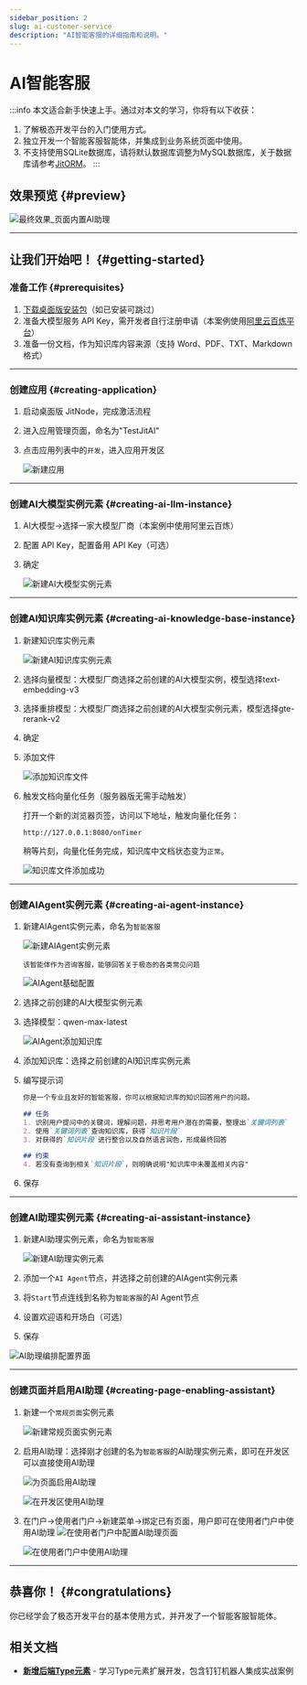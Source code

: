 ```yaml
---
sidebar_position: 2
slug: ai-customer-service
description: "AI智能客服的详细指南和说明。"
---
```


# AI智能客服

:::info
本文适合新手快速上手。通过对本文的学习，你将有以下收获：
1. 了解极态开发平台的入门使用方式。
2. 独立开发一个智能客服智能体，并集成到业务系统页面中使用。
3. 不支持使用SQLite数据库，请将默认数据库调整为MySQL数据库，关于数据库请参考[JitORM](../data-modeling/supported-database-vendors)。
:::

## 效果预览 {#preview}

![最终效果_页面内置AI助理](./img/jitairobot/final-result-embedded-ai-assistant.png)

--- 

## 让我们开始吧！ {#getting-started}
### 准备工作 {#prerequisites}
1. [下载桌面版安装包](../../tutorial/download-installation)（如已安装可跳过）
2. 准备大模型服务 API Key，需开发者自行注册申请（本案例使用[阿里云百炼平台](https://bailian.console.aliyun.com/?tab=model#/api-key)）
3. 准备一份文档，作为知识库内容来源（支持 Word、PDF、TXT、Markdown 格式）

---

### 创建应用 {#creating-application}

1. 启动桌面版 JitNode，完成激活流程
2. 进入应用管理页面，命名为"TestJitAI"
3. 点击应用列表中的`开发`，进入应用开发区

    ![新建应用](./img/jitairobot/create-new-application.png)

---

### 创建AI大模型实例元素 {#creating-ai-llm-instance}

1. AI大模型->选择一家大模型厂商（本案例中使用阿里云百炼）
2. 配置 API Key，配置备用 API Key（可选）
3. 确定

    ![新建AI大模型实例元素](./img/jitairobot/create-ai-llm-instance-element.png)

---

### 创建AI知识库实例元素 {#creating-ai-knowledge-base-instance}
1. 新建知识库实例元素
   
   ![新建AI知识库实例元素](./img/jitairobot/create-ai-knowledge-base-instance-element.png)

2. 选择向量模型：大模型厂商选择之前创建的AI大模型实例，模型选择text-embedding-v3
3. 选择重排模型：大模型厂商选择之前创建的AI大模型实例元素，模型选择gte-rerank-v2
4. 确定
5. 添加文件
   
   ![添加知识库文件](./img/jitairobot/add-knowledge-base-files.png)

6. 触发文档向量化任务（服务器版无需手动触发）

    打开一个新的浏览器页签，访问以下地址，触发向量化任务：
    ```shell
    http://127.0.0.1:8080/onTimer
    ```
    
    稍等片刻，向量化任务完成，知识库中文档状态变为`正常`。

    ![知识库文件添加成功](./img/jitairobot/knowledge-base-files-added-successfully.png)

---

### 创建AIAgent实例元素 {#creating-ai-agent-instance}

1. 新建AIAgent实例元素，命名为`智能客服`
   
   ![新建AIAgent实例元素](./img/jitairobot/create-ai-agent-instance-element.png)

   ```text title="Agent描述"
   该智能体作为咨询客服，能够回答关于极态的各类常见问题
   ```

   ![AIAgent基础配置](./img/jitairobot/ai-agent-basic-config.png)

2. 选择之前创建的AI大模型实例元素
3. 选择模型：qwen-max-latest
   
   ![AIAgent添加知识库](./img/jitairobot/ai-agent-add-knowledge-base.png)

4. 添加知识库：选择之前创建的AI知识库实例元素
5. 编写提示词
    ```markdown title="参考提示词"
    你是一个专业且友好的智能客服，你可以根据知识库的知识回答用户的问题。

    ## 任务
    1. 识别用户提问中的关键词，理解问题，并思考用户潜在的需要，整理出`关键词列表`
    2. 使用`关键词列表`查询知识库，获得`知识片段`
    3. 对获得的`知识片段`进行整合以及自然语言润色，形成最终回答

    ## 约束
    4. 若没有查询到相关`知识片段`，则明确说明"知识库中未覆盖相关内容"
    ```

6. 保存


---

### 创建AI助理实例元素 {#creating-ai-assistant-instance}

1. 新建AI助理实例元素，命名为`智能客服`
   
   ![新建AI助理实例元素](./img/jitairobot/create-ai-assistant-instance-element.png)

2. 添加一个`AI Agent`节点，并选择之前创建的AIAgent实例元素
3. 将`Start`节点连线到名称为`智能客服`的AI Agent节点
4. 设置欢迎语和开场白（可选）
5. 保存

![AI助理编排配置界面](./img/jitairobot/ai-assistant-flow-config.png)

---

### 创建页面并启用AI助理 {#creating-page-enabling-assistant}

1. 新建一个`常规页面`实例元素

   ![新建常规页面实例元素](./img/jitairobot/create-generic-page-instance-element.png)

2. 启用AI助理：选择刚才创建的名为`智能客服`的AI助理实例元素，即可在开发区可以直接使用AI助理
   
   ![为页面启用AI助理](./img/jitairobot/enable-ai-assistant-for-page.png)

   ![在开发区使用AI助理](./img/jitairobot/use-ai-assistant-in-dev-area.png)

3. 在门户->使用者门户->新建菜单->绑定已有页面，用户即可在使用者门户中使用AI助理
    ![在使用者门户中配置AI助理页面](./img/jitairobot/configure-ai-assistant-page-in-user-portal.png)

    ![在使用者门户中使用AI助理](./img/jitairobot/final-result-embedded-ai-assistant.png)


---

## 恭喜你！ {#congratulations}

你已经学会了极态开发平台的基本使用方式，并开发了一个智能客服智能体。

## 相关文档
- **[新增后端Type元素](../../extguide/extend-element-family-classes)** - 学习Type元素扩展开发，包含钉钉机器人集成实战案例

